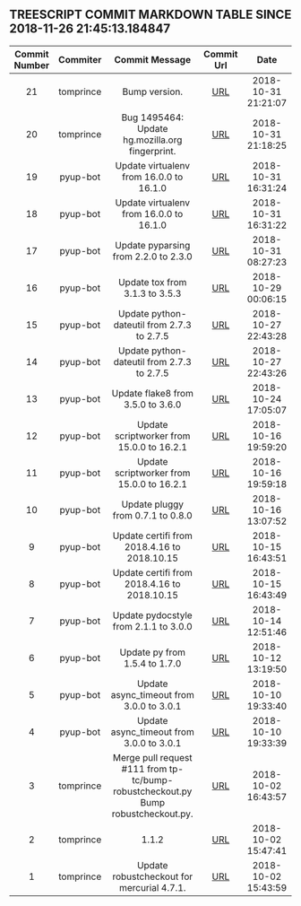 ## TREESCRIPT COMMIT MARKDOWN TABLE SINCE 2018-11-26 21:45:13.184847

| Commit Number | Commiter | Commit Message | Commit Url | Date | 
|:---:|:----:|:----------------------------------:|:------:|:----:| 
|21|tomprince|Bump version.|[URL](https://github.com/mozilla-releng/treescript/commit/5513bb6bfd14c076aadbf275c2a9f3cffb3fb30a)|2018-10-31 21:21:07
|20|tomprince|Bug 1495464: Update hg.mozilla.org fingerprint.|[URL](https://github.com/mozilla-releng/treescript/commit/b34cbe8f210f55b9e29eb438f1cd34b6390250a7)|2018-10-31 21:18:25
|19|pyup-bot|Update virtualenv from 16.0.0 to 16.1.0|[URL](https://github.com/mozilla-releng/treescript/commit/4f9700637f3c90610207fea918f15e10b6dfa44b)|2018-10-31 16:31:24
|18|pyup-bot|Update virtualenv from 16.0.0 to 16.1.0|[URL](https://github.com/mozilla-releng/treescript/commit/26f431b8a1c975156ca16e7ba4416203e912c89c)|2018-10-31 16:31:22
|17|pyup-bot|Update pyparsing from 2.2.0 to 2.3.0|[URL](https://github.com/mozilla-releng/treescript/commit/340147bcf13fd0407c26491501ea6c8fe162598d)|2018-10-31 08:27:23
|16|pyup-bot|Update tox from 3.1.3 to 3.5.3|[URL](https://github.com/mozilla-releng/treescript/commit/d7b86d225afcb19477fc3e85b71531419718597d)|2018-10-29 00:06:15
|15|pyup-bot|Update python-dateutil from 2.7.3 to 2.7.5|[URL](https://github.com/mozilla-releng/treescript/commit/bde02cb49c957975c61ca653dcafa0b3e2a26b5b)|2018-10-27 22:43:28
|14|pyup-bot|Update python-dateutil from 2.7.3 to 2.7.5|[URL](https://github.com/mozilla-releng/treescript/commit/e08e54fd6b2889d230d700947de6275a7afa9eda)|2018-10-27 22:43:26
|13|pyup-bot|Update flake8 from 3.5.0 to 3.6.0|[URL](https://github.com/mozilla-releng/treescript/commit/78ccd354c2592149cb2668e8057bedb4d4f7edd5)|2018-10-24 17:05:07
|12|pyup-bot|Update scriptworker from 15.0.0 to 16.2.1|[URL](https://github.com/mozilla-releng/treescript/commit/5545f9d87355831d52d6e963f87c1d5e0c55f821)|2018-10-16 19:59:20
|11|pyup-bot|Update scriptworker from 15.0.0 to 16.2.1|[URL](https://github.com/mozilla-releng/treescript/commit/b45cbf58816455f1f3fe06e7c21f0472b5d06e71)|2018-10-16 19:59:18
|10|pyup-bot|Update pluggy from 0.7.1 to 0.8.0|[URL](https://github.com/mozilla-releng/treescript/commit/4dd5565689820e79ec5aff18282a19b02dc683c7)|2018-10-16 13:07:52
|9|pyup-bot|Update certifi from 2018.4.16 to 2018.10.15|[URL](https://github.com/mozilla-releng/treescript/commit/771e7e046fff2a2e02ebda7197a909f6dad7b735)|2018-10-15 16:43:51
|8|pyup-bot|Update certifi from 2018.4.16 to 2018.10.15|[URL](https://github.com/mozilla-releng/treescript/commit/11cc89a9b47a04b4a7d9d201d435c24124474936)|2018-10-15 16:43:49
|7|pyup-bot|Update pydocstyle from 2.1.1 to 3.0.0|[URL](https://github.com/mozilla-releng/treescript/commit/415772cf27d30b79c2de9fc65159c66f3f93c57d)|2018-10-14 12:51:46
|6|pyup-bot|Update py from 1.5.4 to 1.7.0|[URL](https://github.com/mozilla-releng/treescript/commit/4adecbe7ba845e4cf6be38e5a439aec435df2f29)|2018-10-12 13:19:50
|5|pyup-bot|Update async_timeout from 3.0.0 to 3.0.1|[URL](https://github.com/mozilla-releng/treescript/commit/755767239a982ece026adae1a264afbfa748e10f)|2018-10-10 19:33:40
|4|pyup-bot|Update async_timeout from 3.0.0 to 3.0.1|[URL](https://github.com/mozilla-releng/treescript/commit/9e31c140090ab92502678624dfb2b0251ae2f754)|2018-10-10 19:33:39
|3|tomprince|Merge pull request #111 from tp-tc/bump-robustcheckout.py  Bump robustcheckout.py.|[URL](https://github.com/mozilla-releng/treescript/commit/1f6dc4c8bd37e686c2e0e9e909c65091eb54a51c)|2018-10-02 16:43:57
|2|tomprince|1.1.2|[URL](https://github.com/mozilla-releng/treescript/commit/8e0427732c08e617b4086456f04b0625eab9dbad)|2018-10-02 15:47:41
|1|tomprince|Update robustcheckout for mercurial 4.7.1.|[URL](https://github.com/mozilla-releng/treescript/commit/6dee55337062b8da623f1a50663754f283cdb99d)|2018-10-02 15:43:59


